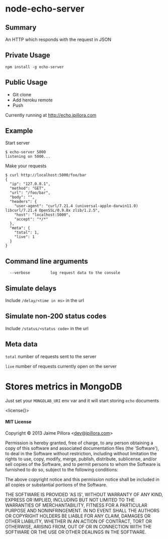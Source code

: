 # <name>node-echo-server</end>

## Summary

<description>An HTTP which responds with the request in JSON</end>

## Private Usage

```
npm install -g echo-server
```

## Public Usage

* Git clone
* Add heroku remote
* Push

Currently running at http://echo.jpillora.com

## Example

Start server
```
$ echo-server 5000
listening on 5000...
```

Make your requests
```
$ curl http://localhost:5000/foo/bar
{
  "ip": "127.0.0.1",
  "method": "GET",
  "url": "/foo/bar",
  "body": "",
  "headers": {
    "user-agent": "curl/7.21.4 (universal-apple-darwin11.0) libcurl/7.21.4 OpenSSL/0.9.8x zlib/1.2.5",
    "host": "localhost:5000",
    "accept": "*/*"
  },
  "meta": {
    "total": 1,
    "live": 1
  }
}
```

## Command line arguments

```
  --verbose         log request data to the console
```

## Simulate delays

Include `/delay/<time in ms>` in the url

## Simulate non-200 status codes

Include `/status/<status code>` in the url

## Meta data

`total` number of requests sent to the server

`live` number of requests currently open on the server

# Stores metrics in MongoDB

Just set your `MONGOLAB_URI` env var and it will start storing `echo` documents

<license()>
#### MIT License

Copyright &copy; 2013 Jaime Pillora &lt;dev@jpillora.com&gt;

Permission is hereby granted, free of charge, to any person obtaining
a copy of this software and associated documentation files (the
'Software'), to deal in the Software without restriction, including
without limitation the rights to use, copy, modify, merge, publish,
distribute, sublicense, and/or sell copies of the Software, and to
permit persons to whom the Software is furnished to do so, subject to
the following conditions:

The above copyright notice and this permission notice shall be
included in all copies or substantial portions of the Software.

THE SOFTWARE IS PROVIDED 'AS IS', WITHOUT WARRANTY OF ANY KIND,
EXPRESS OR IMPLIED, INCLUDING BUT NOT LIMITED TO THE WARRANTIES OF
MERCHANTABILITY, FITNESS FOR A PARTICULAR PURPOSE AND NONINFRINGEMENT.
IN NO EVENT SHALL THE AUTHORS OR COPYRIGHT HOLDERS BE LIABLE FOR ANY
CLAIM, DAMAGES OR OTHER LIABILITY, WHETHER IN AN ACTION OF CONTRACT,
TORT OR OTHERWISE, ARISING FROM, OUT OF OR IN CONNECTION WITH THE
SOFTWARE OR THE USE OR OTHER DEALINGS IN THE SOFTWARE.
</end>
